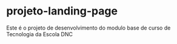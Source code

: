 # projeto-landing-page
Este é o projeto de desenvolvimento do modulo base de curso de Tecnologia da Escola DNC
